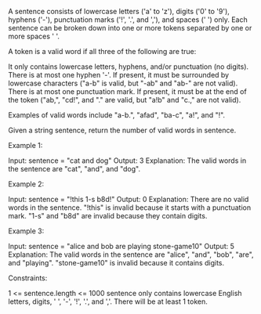 A sentence consists of lowercase letters ('a' to 'z'), digits ('0' to '9'),
hyphens ('-'), punctuation marks ('!', '.', and ','), and spaces (' ') only.
Each sentence can be broken down into one or more tokens separated by one or
more spaces ' '.

A token is a valid word if all three of the following are true:


It only contains lowercase letters, hyphens, and/or punctuation (no
digits).
There is at most one hyphen '-'. If present, it must be surrounded by
lowercase characters ("a-b" is valid, but "-ab" and "ab-" are not valid).
There is at most one punctuation mark. If present, it must be at the end of
the token ("ab,", "cd!", and "." are valid, but "a!b" and "c.," are not
valid).


Examples of valid words include "a-b.", "afad", "ba-c", "a!", and "!".

Given a string sentence, return the number of valid words in sentence.


Example 1:


Input: sentence = "cat and  dog"
Output: 3
Explanation: The valid words in the sentence are "cat", "and", and "dog".


Example 2:


Input: sentence = "!this  1-s b8d!"
Output: 0
Explanation: There are no valid words in the sentence.
"!this" is invalid because it starts with a punctuation mark.
"1-s" and "b8d" are invalid because they contain digits.


Example 3:


Input: sentence = "alice and  bob are playing stone-game10"
Output: 5
Explanation: The valid words in the sentence are "alice", "and", "bob",
"are", and "playing".
"stone-game10" is invalid because it contains digits.



Constraints:


1 <= sentence.length <= 1000
sentence only contains lowercase English letters, digits, ' ', '-', '!', '.',
and ','.
There will be at least 1 token.




